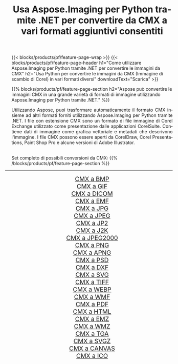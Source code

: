 ﻿---
title: Usa Aspose.Imaging per Python tramite .NET per convertire da CMX a vari formati aggiuntivi consentiti 
weight: 3920
url: /it/python-net/conversion/from/cmx/ 
lang: it
langdirlevel: 2
locales: zh-hans,ja,it,ru,de,es,fr,nl,id,lt,pl,pt,vi,tr,ko,zh-hant,ar,hi,th,sv,cs,uk,he
description: Puoi trasformare rapidamente da CMX(Immagine di scambio di Corel) in vari formati utilizzando Aspose.Imaging per Python tramite .NET.
---

{{< blocks/products/pf/feature-page-wrap >}}
{{< blocks/products/pf/feature-page-header h1="Come utilizzare Aspose.Imaging per Python tramite .NET per convertire le immagini da CMX" h2="Usa Python per convertire le immagini da CMX (Immagine di scambio di Corel) in vari formati diversi" downloadText="Scarica" >}}


{{% blocks/products/pf/feature-page-section  h2="Aspose può convertire le immagini CMX in una grande varietà di formati di immagine utilizzando Aspose.Imaging per Python tramite .NET." %}}
<p align=justify>Utilizzando Aspose, puoi trasformare automaticamente il formato CMX insieme ad altri formati forniti utilizzando Aspose.Imaging per Python tramite .NET. I file con estensione CMX sono un formato di file immagine di Corel Exchange utilizzato come presentazione dalle applicazioni CorelSuite. Contiene dati di immagine come grafica vettoriale e metadati che descrivono l'immagine. I file CMX possono essere aperti da CorelDraw, Corel Presentations, Paint Shop Pro e alcune versioni di Adobe Illustrator.</p>
<br/>
Set completo di possibili conversioni da CMX:
{{% /blocks/products/pf/feature-page-section %}}
<div class="container-fluid productfamilypage bg-gray">
    <div class="convertypes bg-gray agp-content section">
        <div class="container">
		<hr style="margin-left:-20px;"/>
		<div class="row other-converters" style="gap: 10px;font-size: 19px;text-align:center;">
		    <div class='col-md-2 other-converter remove-lp remove-rp'><a href="/imaging/it/python-net/conversion/cmx-to-bmp/" style="padding:15px;">CMX a BMP</a></div><div class='col-md-2 other-converter remove-lp remove-rp'><a href="/imaging/it/python-net/conversion/cmx-to-gif/" style="padding:15px;">CMX a GIF</a></div><div class='col-md-2 other-converter remove-lp remove-rp'><a href="/imaging/it/python-net/conversion/cmx-to-dicom/" style="padding:15px;">CMX a DICOM</a></div><div class='col-md-2 other-converter remove-lp remove-rp'><a href="/imaging/it/python-net/conversion/cmx-to-emf/" style="padding:15px;">CMX a EMF</a></div><div class='col-md-2 other-converter remove-lp remove-rp'><a href="/imaging/it/python-net/conversion/cmx-to-jpg/" style="padding:15px;">CMX a JPG</a></div><div class='col-md-2 other-converter remove-lp remove-rp'><a href="/imaging/it/python-net/conversion/cmx-to-jpeg/" style="padding:15px;">CMX a JPEG</a></div><div class='col-md-2 other-converter remove-lp remove-rp'><a href="/imaging/it/python-net/conversion/cmx-to-jp2/" style="padding:15px;">CMX a JP2</a></div><div class='col-md-2 other-converter remove-lp remove-rp'><a href="/imaging/it/python-net/conversion/cmx-to-j2k/" style="padding:15px;">CMX a J2K</a></div><div class='col-md-2 other-converter remove-lp remove-rp'><a href="/imaging/it/python-net/conversion/cmx-to-jpeg2000/" style="padding:15px;">CMX a JPEG2000</a></div><div class='col-md-2 other-converter remove-lp remove-rp'><a href="/imaging/it/python-net/conversion/cmx-to-png/" style="padding:15px;">CMX a PNG</a></div><div class='col-md-2 other-converter remove-lp remove-rp'><a href="/imaging/it/python-net/conversion/cmx-to-apng/" style="padding:15px;">CMX a APNG</a></div><div class='col-md-2 other-converter remove-lp remove-rp'><a href="/imaging/it/python-net/conversion/cmx-to-psd/" style="padding:15px;">CMX a PSD</a></div><div class='col-md-2 other-converter remove-lp remove-rp'><a href="/imaging/it/python-net/conversion/cmx-to-dxf/" style="padding:15px;">CMX a DXF</a></div><div class='col-md-2 other-converter remove-lp remove-rp'><a href="/imaging/it/python-net/conversion/cmx-to-svg/" style="padding:15px;">CMX a SVG</a></div><div class='col-md-2 other-converter remove-lp remove-rp'><a href="/imaging/it/python-net/conversion/cmx-to-tiff/" style="padding:15px;">CMX a TIFF</a></div><div class='col-md-2 other-converter remove-lp remove-rp'><a href="/imaging/it/python-net/conversion/cmx-to-webp/" style="padding:15px;">CMX a WEBP</a></div><div class='col-md-2 other-converter remove-lp remove-rp'><a href="/imaging/it/python-net/conversion/cmx-to-wmf/" style="padding:15px;">CMX a WMF</a></div><div class='col-md-2 other-converter remove-lp remove-rp'><a href="/imaging/it/python-net/conversion/cmx-to-pdf/" style="padding:15px;">CMX a PDF</a></div><div class='col-md-2 other-converter remove-lp remove-rp'><a href="/imaging/it/python-net/conversion/cmx-to-html/" style="padding:15px;">CMX a HTML</a></div><div class='col-md-2 other-converter remove-lp remove-rp'><a href="/imaging/it/python-net/conversion/cmx-to-emz/" style="padding:15px;">CMX a EMZ</a></div><div class='col-md-2 other-converter remove-lp remove-rp'><a href="/imaging/it/python-net/conversion/cmx-to-wmz/" style="padding:15px;">CMX a WMZ</a></div><div class='col-md-2 other-converter remove-lp remove-rp'><a href="/imaging/it/python-net/conversion/cmx-to-tga/" style="padding:15px;">CMX a TGA</a></div><div class='col-md-2 other-converter remove-lp remove-rp'><a href="/imaging/it/python-net/conversion/cmx-to-svgz/" style="padding:15px;">CMX a SVGZ</a></div><div class='col-md-2 other-converter remove-lp remove-rp'><a href="/imaging/it/python-net/conversion/cmx-to-canvas/" style="padding:15px;">CMX a CANVAS</a></div><div class='col-md-2 other-converter remove-lp remove-rp'><a href="/imaging/it/python-net/conversion/cmx-to-ico/" style="padding:15px;">CMX a ICO</a></div>
                </div>
        </div>
    </div>
</div>
<br/>

